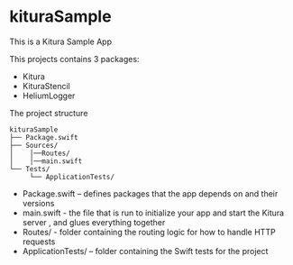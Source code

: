 # kituraSample

This is a Kitura Sample App

This projects contains 3 packages:

- Kitura
- KituraStencil
- HeliumLogger

The project structure

```
kituraSample
├── Package.swift
├── Sources/
│    │──Routes/
│    │──main.swift
└── Tests/
     └── ApplicationTests/

```

- Package.swift – defines packages that the app depends on and their versions
- main.swift - the file that is run to initialize your app and start the Kitura server , and glues everything together
- Routes/ - folder containing the routing logic for how to handle HTTP requests
- ApplicationTests/ – folder containing the Swift tests for the project
